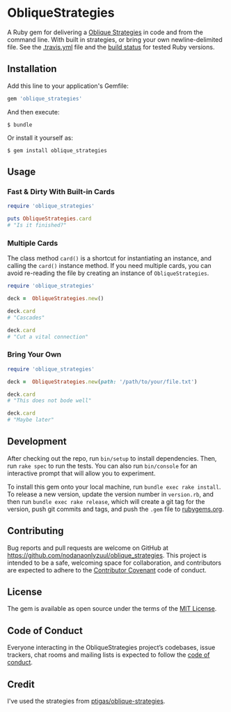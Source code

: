 # ObliqueStrategies

A Ruby gem for delivering a [Oblique Strategies](https://en.wikipedia.org/wiki/Oblique_Strategies) in code and from the command line. With built in strategies, or bring
your own newline-delimited file. See the [.travis.yml](.travis.yml) file and the [build status](https://travis-ci.com/nodanaonlyzuul/oblique_strategies) for tested Ruby versions.

## Installation

Add this line to your application's Gemfile:

```ruby
gem 'oblique_strategies'
```

And then execute:

    $ bundle

Or install it yourself as:

    $ gem install oblique_strategies

## Usage

### Fast & Dirty With Built-in Cards

```ruby
require 'oblique_strategies'

puts ObliqueStrategies.card
# "Is it finished?"
```

### Multiple Cards

The class method `card()` is a shortcut for instantiating an instance, and calling
the `card()` instance method. If you need multiple cards, you can avoid
re-reading the file by creating an instance of `ObliqueStrategies`.

```ruby
require 'oblique_strategies'

deck =  ObliqueStrategies.new()

deck.card
# "Cascades"

deck.card
# "Cut a vital connection"
```

### Bring Your Own

```ruby
require 'oblique_strategies'

deck =  ObliqueStrategies.new(path: '/path/to/your/file.txt')

deck.card
# "This does not bode well"

deck.card
# "Maybe later"
```

## Development

After checking out the repo, run `bin/setup` to install dependencies. Then, run `rake spec` to run the tests. You can also run `bin/console` for an interactive prompt that will allow you to experiment.

To install this gem onto your local machine, run `bundle exec rake install`. To release a new version, update the version number in `version.rb`, and then run `bundle exec rake release`, which will create a git tag for the version, push git commits and tags, and push the `.gem` file to [rubygems.org](https://rubygems.org).

## Contributing

Bug reports and pull requests are welcome on GitHub at <https://github.com/nodanaonlyzuul/oblique_strategies>. This project is intended to be a safe, welcoming space for collaboration, and contributors are expected to adhere to the [Contributor Covenant](http://contributor-covenant.org) code of conduct.

## License

The gem is available as open source under the terms of the [MIT License](https://opensource.org/licenses/MIT).

## Code of Conduct

Everyone interacting in the ObliqueStrategies project’s codebases, issue trackers, chat rooms and mailing lists is expected to follow the [code of conduct](https://github.com/[USERNAME]/oblique_strategies/blob/master/CODE_OF_CONDUCT.md).

## Credit

I've used the strategies from [ptigas/oblique-strategies](https://github.com/ptigas/oblique-strategies/).
